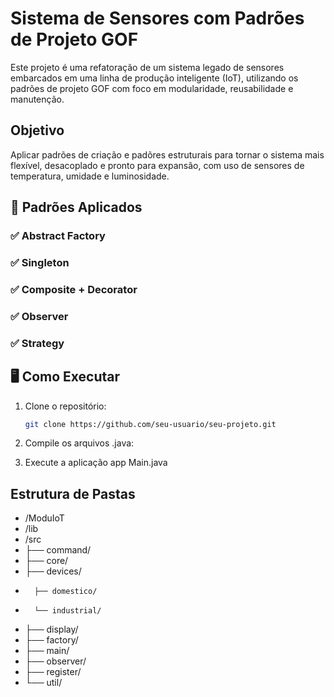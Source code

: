 # Sistema de Sensores com Padrões de Projeto GOF

Este projeto é uma refatoração de um sistema legado de sensores embarcados em uma linha de produção inteligente (IoT), utilizando os padrões de projeto GOF com foco em modularidade, reusabilidade e manutenção.

## Objetivo 

Aplicar padrões de criação e padõres estruturais para tornar o sistema mais flexível, desacoplado e pronto para expansão, com uso de sensores de temperatura, umidade e luminosidade.

## 🔧 Padrões Aplicados

### ✅ Abstract Factory
### ✅ Singleton
### ✅ Composite + Decorator
### ✅ Observer
### ✅ Strategy

## 🖥️ Como Executar

1. Clone o repositório:
   ```bash
   git clone https://github.com/seu-usuario/seu-projeto.git

2. Compile os arquivos .java:

3. Execute a aplicação app Main.java

## Estrutura de Pastas
- /ModuIoT
-  /lib
-  /src
-    ├── command/
-    ├── core/
-    ├── devices/
-       ├── domestico/
-       └── industrial/
-    ├── display/
-    ├── factory/
-    ├── main/
-    ├── observer/
-    ├── register/
-    └── util/

